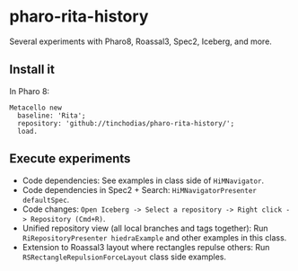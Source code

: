 # pharo-rita-history

Several experiments with Pharo8, Roassal3, Spec2, Iceberg, and more.

## Install it

In Pharo 8:

~~~
Metacello new 
  baseline: 'Rita'; 
  repository: 'github://tinchodias/pharo-rita-history/'; 
  load.
~~~

## Execute experiments

* Code dependencies: See examples in class side of `HiMNavigator`.
* Code dependencies in Spec2 + Search: `HiMNavigatorPresenter defaultSpec`.
* Code changes: `Open Iceberg -> Select a repository -> Right click -> Repository (Cmd+R)`.
* Unified repository view (all local branches and tags together): Run `RiRepositoryPresenter hiedraExample` and other examples in this class.
* Extension to Roassal3 layout where rectangles repulse others: Run `RSRectangleRepulsionForceLayout` class side examples.
